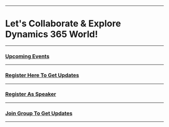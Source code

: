 *****
# Let's Collaborate & Explore Dynamics 365 World!
*****
### [Upcoming Events](http://www.dynamics365india.org/Events/)
*****
### [Register Here To Get Updates](http://www.dynamics365india.org/EventRegistration)
*****
### [Register As Speaker](http://www.dynamics365india.org/Speaker)
*****
### [Join Group To Get Updates](https://chat.whatsapp.com/6ygJFpUTw6I3vwUzz4q6Re)
*****
